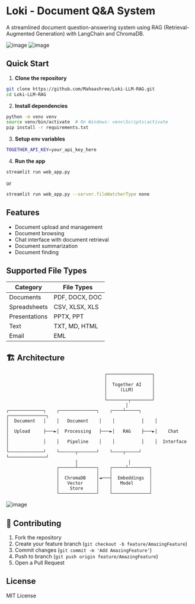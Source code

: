 # Loki - Document Q&A System

A streamlined document question-answering system using RAG (Retrieval-Augmented Generation) with LangChain and ChromaDB.

![image](https://github.com/user-attachments/assets/73d6576a-9027-404d-bddc-20f0db5a6641)
![image](https://github.com/user-attachments/assets/6ff4ba83-58ba-48b7-add1-20507d022f6e)


## Quick Start

1. **Clone the repository**
```bash
git clone https://github.com/Mahaashree/Loki-LLM-RAG.git
cd Loki-LLM-RAG
```

2. **Install dependencies**
```bash
python -m venv venv
source venv/bin/activate  # On Windows: venv\Scripts\activate
pip install -r requirements.txt
```

3. **Setup env variables**
```bash
TOGETHER_API_KEY=your_api_key_here
```

4. **Run the app**
```bash
streamlit run web_app.py
```
or
```bash
streamlit run web_app.py --server.fileWatcherType none
```

## Features

- Document upload and management
- Document browsing
- Chat interface with document retrieval
- Document summarization
- Document finding

## Supported File Types

| Category | File Types |
|----------|------------|
| Documents | PDF, DOCX, DOC |
| Spreadsheets | CSV, XLSX, XLS |
| Presentations | PPTX, PPT |
| Text | TXT, MD, HTML |
| Email | EML |

  ## 🏗️ Architecture

```
                                     ┌─────────────────┐
                                     │                 │
                                     │  Together AI    │
                                     │     (LLM)       │
                                     │                 │
                                     └────────┬────────┘
                                             │
┌─────────────┐    ┌──────────────┐    ┌────┴─────┐    ┌──────────────┐
│  Document   │    │   Document    │    │          │    │              │
│  Upload     ├───►│  Processing   ├───►│   RAG    ├───►│    Chat      │
│             │    │   Pipeline    │    │          │    │  Interface   │
└─────────────┘    └──────┬───────┘    └────┬─────┘    └──────────────┘
                          │                   │
                   ┌──────┴───────┐    ┌─────┴────────┐
                   │              │    │              │
                   │  ChromaDB    │◄───┤  Embeddings  │
                   │   Vector     │    │   Model      │
                   │    Store     │    │              │
                   └──────────────┘    └──────────────┘
```
![image](https://github.com/user-attachments/assets/f22dcae4-a683-4a65-9539-485fbfcffe0f)

## 🤝 Contributing

1. Fork the repository
2. Create your feature branch (`git checkout -b feature/AmazingFeature`)
3. Commit changes (`git commit -m 'Add AmazingFeature'`)
4. Push to branch (`git push origin feature/AmazingFeature`)
5. Open a Pull Request

## License

MIT License
